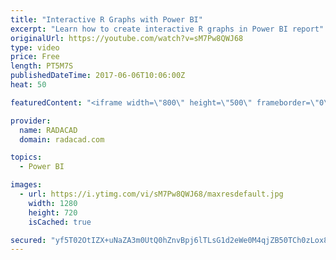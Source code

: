 ```yaml
---
title: "Interactive R Graphs with Power BI"
excerpt: "Learn how to create interactive R graphs in Power BI report"
originalUrl: https://youtube.com/watch?v=sM7Pw8QWJ68
type: video
price: Free
length: PT5M7S
publishedDateTime: 2017-06-06T10:06:00Z
heat: 50

featuredContent: "<iframe width=\"800\" height=\"500\" frameborder=\"0\" src=\"https://www.youtube.com/embed/sM7Pw8QWJ68\" allow=\"accelerometer; autoplay; encrypted-media; gyroscope; picture-in-picture\" allowfullscreen></iframe>"

provider:
  name: RADACAD
  domain: radacad.com

topics:
  - Power BI

images:
  - url: https://i.ytimg.com/vi/sM7Pw8QWJ68/maxresdefault.jpg
    width: 1280
    height: 720
    isCached: true

secured: "yf5T02OtIZX+uNaZA3m0UtQ0hZnvBpj6lTLsG1d2eWe0M4qjZB50TCh0zLox8FgMan3ldcKMEQeYAtmmkFLXDLex8sIJoSY0MhXyvC7hFmOMdyMkcysXuTb0Z06p7jVoAmZX0wFiIy9o8uINAKh9LaTFXpjL64oW4lnZMuK7SQuCbdUN/N4Vlykyt0AqMmWO2ZA1mZakO3GloxwoGE1q0YR+4rr9awwYjBDMqUal6bQS9bm7LTXG4ClyEdEdYnci+eOP/vo0/D4KEsQlKZU2Zpqv5DUHLO2NGCgrw3BHEnhk5ZH76H0JSBZZN2WLkq09xjhC1sU7vdqGDB/Pdkl2p8TjIFgIfwdq47NZwwXaQ6+1fTI8OsPiAZYAtFuwb3jW7AcCZsBaelUTW5Fi72rb1NigLEKRl9gMZGK9U4rorxM=;uBFT+Jo6yZXlCTc9y7wDhQ=="
---
```


